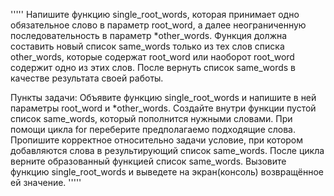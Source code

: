 '''''
Напишите функцию single_root_words, которая принимает одно обязательное слово в параметр root_word, а далее неограниченную последовательность в параметр *other_words.
Функция должна составить новый список same_words только из тех слов списка other_words, которые содержат root_word или наоборот root_word содержит одно из этих слов. После вернуть список same_words в качестве результата своей работы.

Пункты задачи:
Объявите функцию single_root_words и напишите в ней параметры root_word и *other_words.
Создайте внутри функции пустой список same_words, который пополнится нужными словами.
При помощи цикла for переберите предполагаемо подходящие слова.
Пропишите корректное относительно задачи условие, при котором добавляются слова в результирующий список same_words.
После цикла верните образованный функцией список same_words.
Вызовите функцию single_root_words и выведете на экран(консоль) возвращённое ей значение.
'''''
